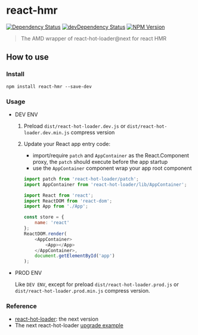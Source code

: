 react-hmr
======

[![Dependency Status](https://david-dm.org/wuhy/react-hmr.svg)](https://david-dm.org/wuhy/react-hmr) [![devDependency Status](https://david-dm.org/wuhy/react-hmr/dev-status.svg)](https://david-dm.org/wuhy/react-hmr#info=devDependencies) [![NPM Version](https://img.shields.io/npm/v/react-hmr.svg?style=flat)](https://npmjs.org/package/react-hmr)

> The AMD wrapper of react-hot-loader@next for react HMR

## How to use

### Install

```shell
npm install react-hmr --save-dev
```
### Usage

* DEV ENV

    1. Preload `dist/react-hot-loader.dev.js` or `dist/react-hot-loader.dev.min.js` compress version
    
    2. Update your React app entry code:
    
        * import/require `patch` and `AppContainer` as the React.Component proxy, the `patch` should execute before the app startup
        * use the `AppContainer` component wrap your app root component
        
        ```javascript
        import patch from 'react-hot-loader/patch';
        import AppContainer from 'react-hot-loader/lib/AppContainer';
        
        import React from 'react';
        import ReactDOM from 'react-dom';
        import App from './App';
        
        const store = {
            name: 'react'
        };
        ReactDOM.render(
            <AppContainer>
                <App></App>
            </AppContainer>,
            document.getElementById('app')
        );
        ```

* PROD ENV
    
    Like `DEV ENV`, except for preload `dist/react-hot-loader.prod.js` or `dist/react-hot-loader.prod.min.js` compress version.
      
### Reference

* [react-hot-loader](https://github.com/gaearon/react-hot-loader): the next version
* The next react-hot-loader [upgrade example](https://github.com/gaearon/redux-devtools/commit/64f58b7010a1b2a71ad16716eb37ac1031f93915)

